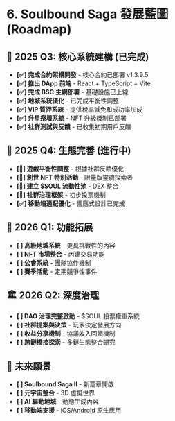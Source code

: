 # 6. Soulbound Saga 發展藍圖 (Roadmap)

## 📌 2025 Q3: 核心系統建構 (已完成)
* **[✅] 完成合約架構開發** - 核心合約已部署 v1.3.9.5
* **[✅] 推出 DApp 前端** - React + TypeScript + Vite
* **[✅] 完成 BSC 主網部署** - 基礎設施已上線
* **[✅] 地城系統優化** - 已完成平衡性調整
* **[✅] VIP 質押系統** - 提供稅率減免和成功率加成
* **[✅] 升星祭壇系統** - NFT 升級機制已部署
* **[✅] 社群測試與反饋** - 已收集初期用戶反饋

## 🚀 2025 Q4: 生態完善 (進行中)
* **[🔄] 遊戲平衡性調整** - 根據社群反饋優化
* **[🔄] 創世 NFT 特別活動** - 限量版靈魂探索者
* **[🔄] 建立 $SOUL 流動性池** - DEX 整合
* **[🔄] 社群治理框架** - 初步投票機制
* **[✅] 移動端適配優化** - 響應式設計已完成

## 🌟 2026 Q1: 功能拓展
* **[ ] 高級地城系統** - 更具挑戰性的內容
* **[ ] NFT 市場整合** - 內建交易功能
* **[ ] 公會系統** - 團隊協作機制
* **[ ] 賽季活動** - 定期競爭性事件

## 🏛️ 2026 Q2: 深度治理
* **[ ] DAO 治理完整啟動** - $SOUL 投票權重系統
* **[ ] 社群提案與決策** - 玩家決定發展方向
* **[ ] 收益分享機制** - 協議收入回饋機制
* **[ ] 跨鏈橋接探索** - 多鏈生態整合研究

## 🔮 未來願景
* **[ ] Soulbound Saga II** - 新篇章開啟
* **[ ] 元宇宙整合** - 3D 虛擬世界
* **[ ] AI 驅動地城** - 動態生成內容
* **[ ] 移動端支援** - iOS/Android 原生應用